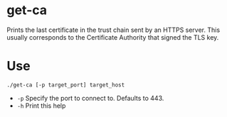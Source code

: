# get-ca

Prints the last certificate in the trust chain sent by an HTTPS server. This usually corresponds to the Certificate Authority that signed the TLS key.

# Use

```shell
./get-ca [-p target_port] target_host
```

* `-p` Specify the port to connect to. Defaults to 443.
* `-h` Print this help
